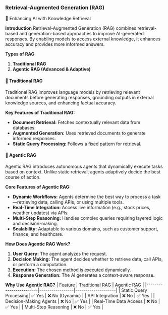 ### Retrieval-Augmented Generation (RAG)
🚀 Enhancing AI with Knowledge Retrieval

**Introduction**
Retrieval-Augmented Generation (RAG) combines retrieval-based and generation-based approaches to improve AI-generated responses. By enabling models to access external knowledge, it enhances accuracy and provides more informed answers.

**Types of RAG**
1. **Traditional RAG**
2. **Agentic RAG (Advanced & Adaptive)**

#### 📌 Traditional RAG
Traditional RAG improves language models by retrieving relevant documents before generating responses, grounding outputs in external knowledge sources, and enhancing factual accuracy.

**Key Features of Traditional RAG:**
- **Document Retrieval:** Fetches contextually relevant data from databases.
- **Augmented Generation:** Uses retrieved documents to generate informed responses.
- **Static Query Processing:** Follows a fixed pattern for retrieval.

#### 🤖 Agentic RAG
Agentic RAG introduces autonomous agents that dynamically execute tasks based on context. Unlike static retrieval, agents adaptively decide the best course of action.

**Core Features of Agentic RAG:**
- **Dynamic Workflows:** Agents determine the best way to process a task—retrieving data, calling APIs, or using multiple tools.
- **Real-Time Integration:** Access live information (e.g., stock prices, weather updates) via APIs.
- **Multi-Step Reasoning:** Handles complex queries requiring layered logic and decision-making.
- **Scalability:** Adaptable to various domains, such as customer support, finance, and healthcare.

**How Does Agentic RAG Work?**
1. **User Query:** The agent analyzes the request.
2. **Decision Making:** The agent decides whether to retrieve data, call APIs, or perform a computation.
3. **Execution:** The chosen method is executed dynamically.
4. **Response Generation:** The AI generates a context-aware response.

**Why Use Agentic RAG?**
| Feature                | Traditional RAG | Agentic RAG        |
|------------------------|-----------------|--------------------|
| Static Query Processing| ✅ Yes          | ❌ No (Dynamic)    |
| API Integration        | ❌ No           | ✅ Yes             |
| Decision-Making Agents | ❌ No           | ✅ Yes             |
| Real-Time Data Access  | ❌ No           | ✅ Yes             |
| Multi-Step Reasoning   | ❌ No           | ✅ Yes             |
